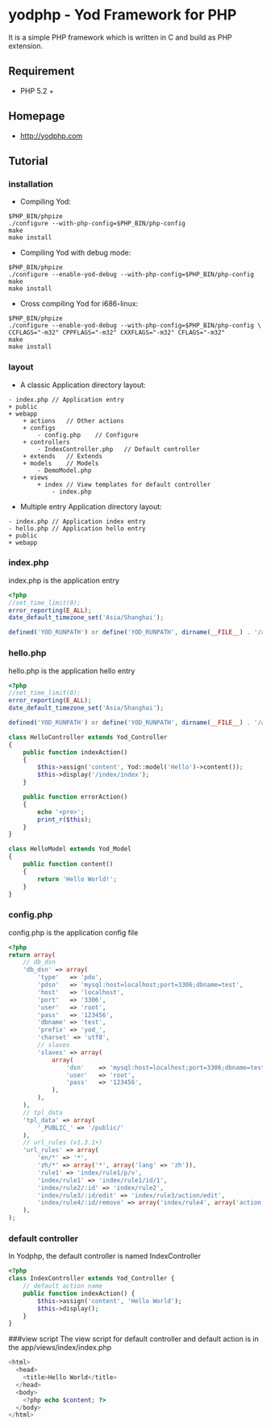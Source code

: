 # yodphp - Yod Framework for PHP

It is a simple PHP framework which is written in C and build as PHP extension.

## Requirement
- PHP 5.2 +

## Homepage
- http://yodphp.com

## Tutorial

### installation
- Compiling Yod:

```
$PHP_BIN/phpize
./configure --with-php-config=$PHP_BIN/php-config
make
make install
```

- Compiling Yod with debug mode:

```
$PHP_BIN/phpize
./configure --enable-yod-debug --with-php-config=$PHP_BIN/php-config
make
make install
```

- Cross compiling Yod for i686-linux:

```
$PHP_BIN/phpize
./configure --enable-yod-debug --with-php-config=$PHP_BIN/php-config \
CCFLAGS="-m32" CPPFLAGS="-m32" CXXFLAGS="-m32" CFLAGS="-m32"
make
make install
```

### layout
- A classic Application directory layout:

```
- index.php	// Application entry
+ public
+ webapp
	+ actions	// Other actions
	+ configs
		- config.php	// Configure 
	+ controllers
		- IndexController.php	// Default controller
	+ extends	// Extends
	+ models	// Models
		- DemoModel.php
	+ views
		+ index	// View templates for default controller
			- index.php

```

- Multiple entry Application directory layout:

```
- index.php	// Application index entry
- hello.php	// Application hello entry
+ public
+ webapp

```

### index.php
index.php is the application entry

```php
<?php
//set_time_limit(0);
error_reporting(E_ALL);
date_default_timezone_set('Asia/Shanghai');

defined('YOD_RUNPATH') or define('YOD_RUNPATH', dirname(__FILE__) . '/app');

```

### hello.php
hello.php is the application hello entry

```php
<?php
//set_time_limit(0);
error_reporting(E_ALL);
date_default_timezone_set('Asia/Shanghai');

defined('YOD_RUNPATH') or define('YOD_RUNPATH', dirname(__FILE__) . '/app');

class HelloController extends Yod_Controller
{
	public function indexAction()
	{
		$this->assign('content', Yod::model('Hello')->content());
		$this->display('/index/index');
	}

	public function errorAction()
	{
		echo '<pre>';
		print_r($this);
	}
}

class HelloModel extends Yod_Model
{
    public function content()
    {
        return 'Hello World!';
    }
}

```

### config.php
config.php is the application config file

```php
<?php
return array(
	// db_dsn
	'db_dsn' => array(
		'type'   => 'pdo',
		'pdsn'   => 'mysql:host=localhost;port=3306;dbname=test',
		'host'   => 'localhost',
		'port'   => '3306',
		'user'   => 'root',
		'pass'   => '123456',
		'dbname' => 'test',
		'prefix' => 'yod_',
		'charset' => 'utf8',
		// slaves
		'slaves' => array(
			array(
				'dsn'    => 'mysql:host=localhost;port=3306;dbname=test',
				'user'   => 'root',
				'pass'   => '123456',
			),
		),
	),
	// tpl_data
	'tpl_data' => array(
		'_PUBLIC_' => '/public/'
	),
	// url_rules (v1.3.1+)
	'url_rules' => array(
		'en/*' => '*',
		'zh/*' => array('*', array('lang' => 'zh')),
		'rule1' => 'index/rule1/p/v',
		'index/rule1' => 'index/rule1/id/1',
		'index/rule2/:id' => 'index/rule2',
		'index/rule3/:id/edit' => 'index/rule3/action/edit',
		'index/rule4/:id/remove' => array('index/rule4', array('action' => 'remove'),
	),
);

```

### default controller
In Yodphp, the default controller is named IndexController

```php
<?php
class IndexController extends Yod_Controller {
	// default action name
	public function indexAction() {
		$this->assign('content', 'Hello World');
		$this->display();
	}
}

```

###view script
The view script for default controller and default action is in the app/views/index/index.php

```php
<html>
  <head>
    <title>Hello World</title>
  </head>
  <body>
    <?php echo $content; ?>
  </body>
</html>
```
